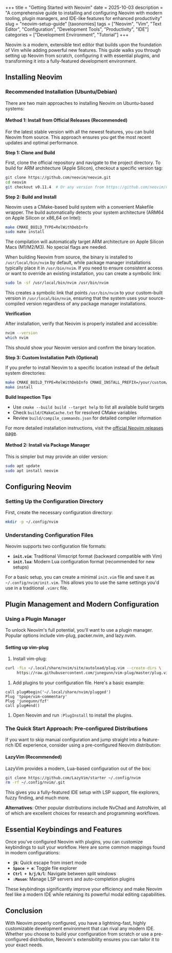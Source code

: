 +++
title = "Getting Started with Neovim"
date = 2025-10-03
description = "A comprehensive guide to installing and configuring Neovim with modern tooling, plugin managers, and IDE-like features for enhanced productivity"
slug = "neovim-setup-guide"
[taxonomies]
tags = ["Neovim", "Vim", "Text Editor", "Configuration", "Development Tools", "Productivity", "IDE"]
categories = ["Development Environment", "Tutorial"]
+++

Neovim is a modern, extensible text editor that builds upon the foundation of Vim while adding powerful new features. This guide walks you through setting up Neovim from scratch, configuring it with essential plugins, and transforming it into a fully-featured development environment.

<!-- more -->

## Installing Neovim

### Recommended Installation (Ubuntu/Debian)

There are two main approaches to installing Neovim on Ubuntu-based systems:

#### Method 1: Install from Official Releases (Recommended)

For the latest stable version with all the newest features, you can build Neovim from source. This approach ensures you get the most recent updates and optimal performance.

**Step 1: Clone and Build**

First, clone the official repository and navigate to the project directory. To build for ARM architecture (Apple Silicon), checkout a specific version tag:

```bash
git clone https://github.com/neovim/neovim.git
cd neovim
git checkout v0.11.4  # Or any version from https://github.com/neovim/neovim/releases
```

**Step 2: Build and Install**

Neovim uses a CMake-based build system with a convenient Makefile wrapper. The build automatically detects your system architecture (ARM64 on Apple Silicon or x86_64 on Intel):

```bash
make CMAKE_BUILD_TYPE=RelWithDebInfo
sudo make install
```

The compilation will automatically target ARM architecture on Apple Silicon Macs (M1/M2/M3). No special flags are needed.

When building Neovim from source, the binary is installed to `/usr/local/bin/nvim` by default, while package manager installations typically place it in `/usr/bin/nvim`. If you need to ensure consistent access or want to override an existing installation, you can create a symbolic link:

```bash
sudo ln -sf /usr/local/bin/nvim /usr/bin/nvim
```

This creates a symbolic link that points `/usr/bin/nvim` to your custom-built version in `/usr/local/bin/nvim`, ensuring that the system uses your source-compiled version regardless of any package manager installations.

**Verification**

After installation, verify that Neovim is properly installed and accessible:

```bash
nvim --version
which nvim
```

This should show your Neovim version and confirm the binary location.

**Step 3: Custom Installation Path (Optional)**

If you prefer to install Neovim to a specific location instead of the default system directories:

```bash
make CMAKE_BUILD_TYPE=RelWithDebInfo CMAKE_INSTALL_PREFIX=/your/custom/path/
make install
```

**Build Inspection Tips**

- Use `cmake --build build --target help` to list all available build targets
- Check `build/CMakeCache.txt` for resolved CMake variables
- Review `build/compile_commands.json` for detailed compiler information

For more detailed installation instructions, visit the [official Neovim releases page](https://github.com/neovim/neovim/releases).



#### Method 2: Install via Package Manager

This is simpler but may provide an older version:

```bash
sudo apt update
sudo apt install neovim
```

## Configuring Neovim

### Setting Up the Configuration Directory

First, create the necessary configuration directory:

```bash
mkdir -p ~/.config/nvim
```

### Understanding Configuration Files

Neovim supports two configuration file formats:

- **`init.vim`**: Traditional Vimscript format (backward compatible with Vim)
- **`init.lua`**: Modern Lua configuration format (recommended for new setups)

For a basic setup, you can create a minimal `init.vim` file and save it as `~/.config/nvim/init.vim`. This allows you to use the same settings you'd use in a traditional `.vimrc` file.

## Plugin Management and Modern Configuration

### Using a Plugin Manager

To unlock Neovim's full potential, you'll want to use a plugin manager. Popular options include vim-plug, packer.nvim, and lazy.nvim.

#### Setting up vim-plug

1. Install vim-plug:

```bash
curl -fLo ~/.local/share/nvim/site/autoload/plug.vim --create-dirs \
     https://raw.githubusercontent.com/junegunn/vim-plug/master/plug.vim
```

1. Add plugins to your configuration file. Here's a basic example:

```vim
call plug#begin('~/.local/share/nvim/plugged')
Plug 'tpope/vim-commentary'
Plug 'junegunn/fzf'
call plug#end()
```

1. Open Neovim and run `:PlugInstall` to install the plugins.

### The Quick Start Approach: Pre-configured Distributions

If you want to skip manual configuration and jump straight into a feature-rich IDE experience, consider using a pre-configured Neovim distribution:

#### LazyVim (Recommended)

LazyVim provides a modern, Lua-based configuration out of the box:

```bash
git clone https://github.com/LazyVim/starter ~/.config/nvim
rm -rf ~/.config/nvim/.git
```

This gives you a fully-featured IDE setup with LSP support, file explorers, fuzzy finding, and much more.

**Alternatives**: Other popular distributions include NvChad and AstroNvim, all of which are excellent choices for research and programming workflows.

## Essential Keybindings and Features

Once you've configured Neovim with plugins, you can customize keybindings to suit your workflow. Here are some common mappings found in modern configurations:

- **`jk`**: Quick escape from insert mode
- **`Space + e`**: Toggle file explorer
- **`Ctrl + h/j/k/l`**: Navigate between split windows
- **`:Mason`**: Manage LSP servers and auto-completion plugins

These keybindings significantly improve your efficiency and make Neovim feel like a modern IDE while retaining its powerful modal editing capabilities.

## Conclusion

With Neovim properly configured, you have a lightning-fast, highly customizable development environment that can rival any modern IDE. Whether you choose to build your configuration from scratch or use a pre-configured distribution, Neovim's extensibility ensures you can tailor it to your exact needs.
